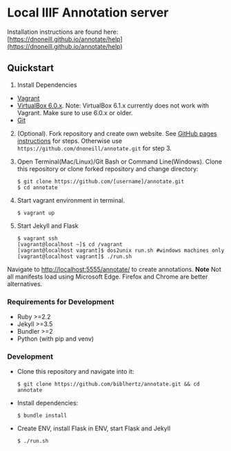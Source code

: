 # Local IIIF Annotation server

Installation instructions are found here: [https://dnoneill.github.io/annotate/help](https://dnoneill.github.io/annotate/help)

## Quickstart

1. Install Dependencies
- [Vagrant](https://www.vagrantup.com/downloads.html)
- [VirtualBox 6.0.x](https://www.virtualbox.org/wiki/Downloads). Note: VirtualBox 6.1.x currently does not work with Vagrant. Make sure to use 6.0.x or older. 
- [Git](https://git-scm.com/downloads)

2. (Optional). Fork repository and create own website. See [GitHub pages instructions](https://dnoneill.github.io/annotate/help/creating-github/) for steps. Otherwise use `https://github.com/dnoneill/annotate.git` for step 3.

3. Open Terminal(Mac/Linux)/Git Bash or Command Line(Windows). Clone this repository or clone forked repository and change directory:

	```
	$ git clone https://github.com/[username]/annotate.git
	$ cd annotate

	```

3. Start vagrant environment in terminal.

	`$ vagrant up`

4. Start Jekyll and Flask
	```
	$ vagrant ssh
	[vagrant@localhost ~]$ cd /vagrant
	[vagrant@localhost vagrant]$ dos2unix run.sh #windows machines only
	[vagrant@localhost vagrant]$ ./run.sh

	```

Navigate to [http://localhost:5555/annotate/](http://localhost:5555/annotate/) to create annotations. **Note** Not all manifests load using Microsoft Edge. Firefox and Chrome are better alternatives.


### Requirements for Development
- Ruby >=2.2
- Jekyll >=3.5
- Bundler >=2
- Python (with pip and venv)

### Development
- Clone this repository and navigate into it:

  `$ git clone https://github.com/biblhertz/annotate.git && cd annotate`
- Install dependencies:

  `$ bundle install`
- Create ENV, install Flask in ENV, start Flask and Jekyll

  `$ ./run.sh`

